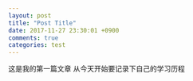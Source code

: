 ```yaml
---
layout: post
title: "Post Title"
date: 2017-11-27 23:30:01 +0900
comments: true
categories: test
---
```

这是我的第一篇文章
从今天开始要记录下自己的学习历程